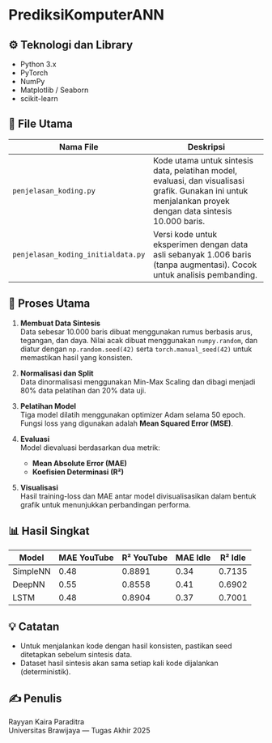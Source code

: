 # PrediksiKomputerANN

## ⚙️ Teknologi dan Library
- Python 3.x
- PyTorch
- NumPy
- Matplotlib / Seaborn
- scikit-learn

## 📁 File Utama
| Nama File                        | Deskripsi |
|----------------------------------|-----------|
| `penjelasan_koding.py`           | Kode utama untuk sintesis data, pelatihan model, evaluasi, dan visualisasi grafik. Gunakan ini untuk menjalankan proyek dengan data sintesis 10.000 baris. |
| `penjelasan_koding_initialdata.py` | Versi kode untuk eksperimen dengan data asli sebanyak 1.006 baris (tanpa augmentasi). Cocok untuk analisis pembanding. |

## 🔢 Proses Utama
1. **Membuat Data Sintesis**  
   Data sebesar 10.000 baris dibuat menggunakan rumus berbasis arus, tegangan, dan daya. Nilai acak dibuat menggunakan `numpy.random`, dan diatur dengan `np.random.seed(42)` serta `torch.manual_seed(42)` untuk memastikan hasil yang konsisten.

2. **Normalisasi dan Split**  
   Data dinormalisasi menggunakan Min-Max Scaling dan dibagi menjadi 80% data pelatihan dan 20% data uji.

3. **Pelatihan Model**  
   Tiga model dilatih menggunakan optimizer Adam selama 50 epoch. Fungsi loss yang digunakan adalah **Mean Squared Error (MSE)**.

4. **Evaluasi**  
   Model dievaluasi berdasarkan dua metrik:
   - **Mean Absolute Error (MAE)**
   - **Koefisien Determinasi (R²)**

5. **Visualisasi**  
   Hasil training-loss dan MAE antar model divisualisasikan dalam bentuk grafik untuk menunjukkan perbandingan performa.

## 📊 Hasil Singkat
| Model    | MAE YouTube | R² YouTube | MAE Idle | R² Idle |
|----------|-------------|------------|----------|---------|
| SimpleNN | 0.48        | 0.8891     | 0.34     | 0.7135  |
| DeepNN   | 0.55        | 0.8558     | 0.41     | 0.6902  |
| LSTM     | 0.48        | 0.8904     | 0.37     | 0.7001  |

## 💡 Catatan
- Untuk menjalankan kode dengan hasil konsisten, pastikan seed ditetapkan sebelum sintesis data.
- Dataset hasil sintesis akan sama setiap kali kode dijalankan (deterministik).

## ✍️ Penulis
Rayyan Kaira Paraditra  
Universitas Brawijaya — Tugas Akhir 2025

